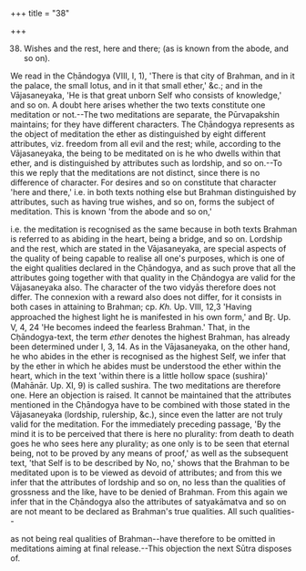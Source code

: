 +++
title = "38"

+++


38. Wishes and the rest, here and there; (as is known from the abode, and so on).

We read in the Cḥāndogya (VIII, I, 1), 'There is that city of Brahman, and in it the palace, the small lotus, and in it that small ether,' &c.; and in the Vājasaneyaka, 'He is that great unborn Self who consists of knowledge,' and so on. A doubt here arises whether the two texts constitute one meditation or not.--The two meditations are separate, the Pūrvapakshin maintains; for they have different characters. The Cḥāndogya represents as the object of meditation the ether as distinguished by eight different attributes, viz. freedom from all evil and the rest; while, according to the Vājasaneyaka, the being to be meditated on is he who dwells within that ether, and is distinguished by attributes such as lordship, and so on.--To this we reply that the meditations are not distinct, since there is no difference of character. For desires and so on constitute that character 'here and there,' i.e. in both texts nothing else but Brahman distinguished by attributes, such as having true wishes, and so on, forms the subject of meditation. This is known 'from the abode and so on,'

i.e. the meditation is recognised as the same because in both texts Brahman is referred to as abiding in the heart, being a bridge, and so on. Lordship and the rest, which are stated in the Vājasaneyaka, are special aspects of the quality of being capable to realise all one's purposes, which is one of the eight qualities declared in the Cḥāndogya, and as such prove that all the attributes going together with that quality in the Cḥāndogya are valid for the Vājasaneyaka also. The character of the two vidyās therefore does not differ. The connexion with a reward also does not differ, for it consists in both cases in attaining to Brahman; cp. _Kh._ Up. VIII, 12,3 'Having approached the highest light he is manifested in his own form,' and Br̥. Up. V, 4, 24 'He becomes indeed the fearless Brahman.' That, in the Cḥāndogya-text, the term _ether_ denotes the highest Brahman, has already been determined under I, 3, 14. As in the Vājasaneyaka, on the other hand, he who abides in the ether is recognised as the highest Self, we infer that by the ether in which he abides must be understood the ether within the heart, which in the text 'within there is a little hollow space (sushira)' (Mahānār. Up. XI, 9) is called sushira. The two meditations are therefore one. Here an objection is raised. It cannot be maintained that the attributes mentioned in the Cḥāndogya have to be combined with those stated in the Vājasaneyaka (lordship, rulership, &c.), since even the latter are not truly valid for the meditation. For the immediately preceding passage, 'By the mind it is to be perceived that there is here no plurality: from death to death goes he who sees here any plurality; as one only is to be seen that eternal being, not to be proved by any means of proof,' as well as the subsequent text, 'that Self is to be described by No, no,' shows that the Brahman to be meditated upon is to be viewed as devoid of attributes; and from this we infer that the attributes of lordship and so on, no less than the qualities of grossness and the like, have to be denied of Brahman. From this again we infer that in the Cḥāndogya also the attributes of satyakāmatva and so on are not meant to be declared as Brahman's true qualities. All such qualities--

as not being real qualities of Brahman--have therefore to be omitted in meditations aiming at final release.--This objection the next Sūtra disposes of.

